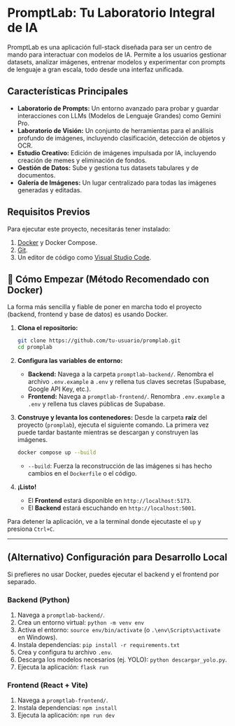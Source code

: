 # PromptLab: Tu Laboratorio Integral de IA

PromptLab es una aplicación full-stack diseñada para ser un centro de mando para interactuar con modelos de IA. Permite a los usuarios gestionar datasets, analizar imágenes, entrenar modelos y experimentar con prompts de lenguaje a gran escala, todo desde una interfaz unificada.

## Características Principales

*   **Laboratorio de Prompts:** Un entorno avanzado para probar y guardar interacciones con LLMs (Modelos de Lenguaje Grandes) como Gemini Pro.
*   **Laboratorio de Visión:** Un conjunto de herramientas para el análisis profundo de imágenes, incluyendo clasificación, detección de objetos y OCR.
*   **Estudio Creativo:** Edición de imágenes impulsada por IA, incluyendo creación de memes y eliminación de fondos.
*   **Gestión de Datos:** Sube y gestiona tus datasets tabulares y de documentos.
*   **Galería de Imágenes:** Un lugar centralizado para todas las imágenes generadas y editadas.

## Requisitos Previos

Para ejecutar este proyecto, necesitarás tener instalado:

1.  [Docker](https://www.docker.com/products/docker-desktop/) y Docker Compose.
2.  [Git](https://git-scm.com/downloads).
3.  Un editor de código como [Visual Studio Code](https://code.visualstudio.com/).

## 🚀 Cómo Empezar (Método Recomendado con Docker)

La forma más sencilla y fiable de poner en marcha todo el proyecto (backend, frontend y base de datos) es usando Docker.

1.  **Clona el repositorio:**
    ```bash
    git clone https://github.com/tu-usuario/promplab.git
    cd promplab
    ```

2.  **Configura las variables de entorno:**
    *   **Backend:** Navega a la carpeta `promptlab-backend/`. Renombra el archivo `.env.example` a `.env` y rellena tus claves secretas (Supabase, Google API Key, etc.).
    *   **Frontend:** Navega a `promptlab-frontend/`. Renombra `.env.example` a `.env` y rellena tus claves públicas de Supabase.

3.  **Construye y levanta los contenedores:**
    Desde la carpeta **raíz** del proyecto (`promplab`), ejecuta el siguiente comando. La primera vez puede tardar bastante mientras se descargan y construyen las imágenes.
    ```bash
    docker compose up --build
    ```
    *   `--build`: Fuerza la reconstrucción de las imágenes si has hecho cambios en el `Dockerfile` o el código.

4.  **¡Listo!**
    *   El **Frontend** estará disponible en `http://localhost:5173`.
    *   El **Backend** estará escuchando en `http://localhost:5001`.

Para detener la aplicación, ve a la terminal donde ejecutaste el `up` y presiona `Ctrl+C`.

---
## (Alternativo) Configuración para Desarrollo Local

Si prefieres no usar Docker, puedes ejecutar el backend y el frontend por separado.

### Backend (Python)
1.  Navega a `promptlab-backend/`.
2.  Crea un entorno virtual: `python -m venv env`
3.  Activa el entorno: `source env/bin/activate` (o `.\env\Scripts\activate` en Windows).
4.  Instala dependencias: `pip install -r requirements.txt`
5.  Crea y configura tu archivo `.env`.
6.  Descarga los modelos necesarios (ej. YOLO): `python descargar_yolo.py`.
7.  Ejecuta la aplicación: `flask run`

### Frontend (React + Vite)
1.  Navega a `promptlab-frontend/`.
2.  Instala dependencias: `npm install`
3.  Ejecuta la aplicación: `npm run dev`
